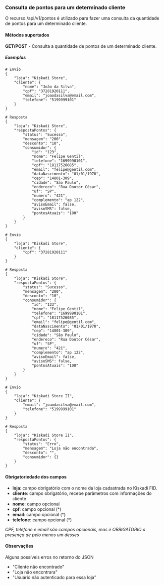 ### Consulta de pontos para um determinado cliente
O recurso /api/v1/pontos é utilizado para fazer uma consulta da quantidade de pontos para um determinado cliente.

#### Métodos suportados

**GET/POST** - Consulta a quantidade de pontos de um determinado cliente.

##### Exemplos

```
# Envio
{
    "loja": "Kiskadi Store",
    "cliente": {
        "nome": "João da Silva",
        "cpf": "37281920111",
        "email": "joaodasilva@email.com",
        "telefone": "5199999101"
    }
}

# Resposta
{
    "loja": "Kiskadi Store",
    "respostaPontos": {
        "status": "Sucesso",
        "mensagem": "200",
        "desconto": "10",
        "consumidor": {
            "id": "123",
            "nome": "Felipe Gentil",
            "telefone": "1699990101",
            "cpf": "18117526085",
            "email": "felipe@gentil.com",
            "dataNascimento": "01/01/1970",
            "cep": "14801-309",
            "cidade": "São Paulo",
            "endereco": "Rua Doutor César",
            "uf": "SP",
            "numero": "421",
            "complemento": "ap 122",
            "avisoEmail": false,
            "avisoSMS": false,
            "pontosAtuais": "100"
        }
    }
}
```

```
# Envio
{
    "loja": "Kiskadi Store",
    "cliente": {
        "cpf": "37281920111"
    }
}

# Resposta
{
    "loja": "Kiskadi Store",
    "respostaPontos": {
        "status": "Sucesso",
        "mensagem": "200",
        "desconto": "10",
        "consumidor": {
            "id": "123",
            "nome": "Felipe Gentil",
            "telefone": "1699990101",
            "cpf": "18117526085",
            "email": "felipe@gentil.com",
            "dataNascimento": "01/01/1970",
            "cep": "14801-309",
            "cidade": "São Paulo",
            "endereco": "Rua Doutor César",
            "uf": "SP",
            "numero": "421",
            "complemento": "ap 122",
            "avisoEmail": false,
            "avisoSMS": false,
            "pontosAtuais": "100"
        }
    }
}
```

```
# Envio
{
    "loja": "Kiskadi Store II",
    "cliente": {
        "email": "joaodasilva@email.com",
        "telefone": "5199999101"
    }
}

# Resposta
{
    "loja": "Kiskadi Store II",
    "respostaPontos": {
        "status": "Erro",
        "mensagem": "Loja não encontrada",
        "desconto": "",
        "consumidor": {}
    }
}
```

#### Obrigatoriedade dos campos

* **loja**: campo obrigatório com o nome da loja cadastrada no Kiskadi FID.
* **cliente**: campo obrigatório, recebe parâmetros com informações do cliente
* **nome**: campo opcional
* **cpf**: campo opcional (*)
* **email**: campo opcional (*)
* **telefone**: campo opcional (*)

_CPF, telefone e email são campos opcionais, mas é OBRIGATÓRIO a presença de pelo menos um desses_

#### Observações

Alguns possíveis erros no retorno do JSON
* "Cliente não encontrado"
* "Loja não encontrara"
* "Usuário não autenticado para essa loja"
